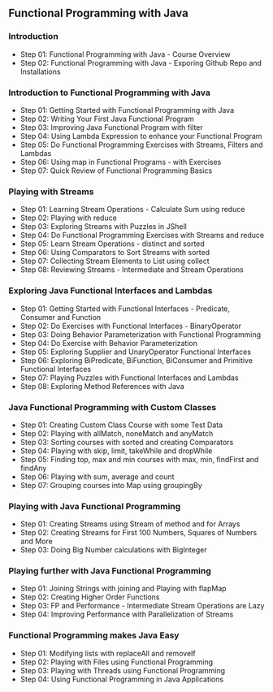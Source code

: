 ## Functional Programming with Java

### Introduction
- Step 01: Functional Programming with Java - Course Overview
- Step 02: Functional Programming with Java - Exporing Github Repo and Installations

### Introduction to Functional Programming with Java
- Step 01: Getting Started with Functional Programming with Java
- Step 02: Writing Your First Java Functional Program
- Step 03: Improving Java Functional Program with filter
- Step 04: Using Lambda Expression to enhance your Functional Program
- Step 05: Do Functional Programming Exercises with Streams, Filters and Lambdas
- Step 06: Using map in Functional Programs - with Exercises
- Step 07: Quick Review of Functional Programming Basics

### Playing with Streams
- Step 01: Learning Stream Operations - Calculate Sum using reduce
- Step 02: Playing with reduce
- Step 03: Exploring Streams with Puzzles in JShell
- Step 04: Do Functional Programming Exercises with Streams and reduce
- Step 05: Learn Stream Operations - distinct and sorted
- Step 06: Using Comparators to Sort Streams with sorted
- Step 07: Collecting Stream Elements to List using collect
- Step 08: Reviewing Streams - Intermediate and Stream Operations

### Exploring Java Functional Interfaces and Lambdas
- Step 01: Getting Started with Functional Interfaces - Predicate, Consumer and Function
- Step 02: Do Exercises with Functional Interfaces - BinaryOperator
- Step 03: Doing Behavior Parameterization with Functional Programming
- Step 04: Do Exercise with Behavior Parameterization
- Step 05: Exploring Supplier and UnaryOperator Functional Interfaces
- Step 06: Exploring BiPredicate, BiFunction, BiConsumer and Primitive Functional Interfaces
- Step 07: Playing Puzzles with Functional Interfaces and Lambdas
- Step 08: Exploring Method References with Java

### Java Functional Programming with Custom Classes
- Step 01: Creating Custom Class Course with some Test Data
- Step 02: Playing with allMatch, noneMatch and anyMatch
- Step 03: Sorting courses with sorted and creating Comparators
- Step 04: Playing with skip, limit, takeWhile and dropWhile
- Step 05: Finding top, max and min courses with max, min, findFirst and findAny
- Step 06: Playing with sum, average and count
- Step 07: Grouping courses into Map using groupingBy

### Playing with Java Functional Programming
- Step 01: Creating Streams using Stream of method and for Arrays
- Step 02: Creating Streams for First 100 Numbers, Squares of Numbers and More
- Step 03: Doing Big Number calculations with BigInteger

### Playing further with Java Functional Programming
- Step 01: Joining Strings with joining and Playing with flapMap
- Step 02: Creating Higher Order Functions
- Step 03: FP and Performance - Intermediate Stream Operations are Lazy
- Step 04: Improving Performance with Parallelization of Streams

### Functional Programming makes Java Easy
- Step 01: Modifying lists with replaceAll and removeIf
- Step 02: Playing with Files using Functional Programming
- Step 03: Playing with Threads using Functional Programming
- Step 04: Using Functional Programming in Java Applications